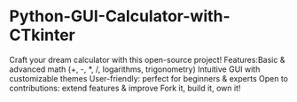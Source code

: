 # Python-GUI-Calculator-with-CTkinter
Craft your dream calculator with this open-source project! Features:Basic &amp; advanced math (+, -, *, /, logarithms, trigonometry) Intuitive GUI with customizable themes User-friendly: perfect for beginners &amp; experts Open to contributions: extend features &amp; improve Fork it, build it, own it!
